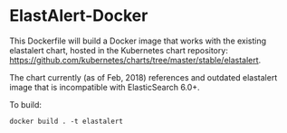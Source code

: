 # ElastAlert-Docker

This Dockerfile will build a Docker image that works with the existing elastalert chart, hosted in the Kubernetes chart repository: https://github.com/kubernetes/charts/tree/master/stable/elastalert.

The chart currently (as of Feb, 2018) references and outdated elastalert image that is incompatible with ElasticSearch 6.0+.

To build:
```
docker build . -t elastalert
```

